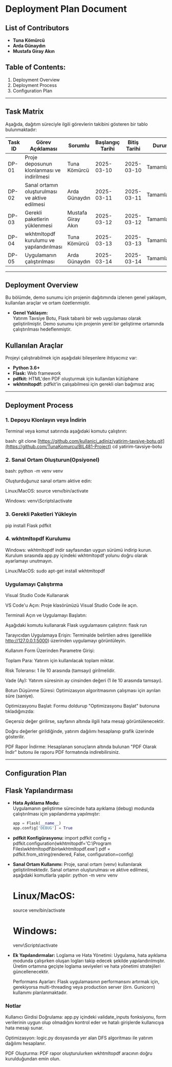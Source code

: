 Deployment Plan Document
======================================================================

## List of Contributors
- **Tuna Kömürcü**
- **Arda Günaydın**
- **Mustafa Giray Akın**

Table of Contents:
------------------
1. Deployment Overview
2. Deployment Process
3. Configuration Plan

----------------------------------------------------------------------
Task Matrix
----------------------------------------------------------------------
Aşağıda, dağıtım süreciyle ilgili görevlerin takibini gösteren bir tablo bulunmaktadır:

| **Task ID** | **Görev Açıklaması**                          | **Sorumlu**          | **Başlangıç Tarihi** | **Bitiş Tarihi** | **Durum**         |
|-------------|-----------------------------------------------|----------------------|----------------------|------------------|-------------------|
| DP-01       | Proje deposunun klonlanması ve indirilmesi     | Tuna Kömürcü         | 2025-03-10           | 2025-03-10       | Tamamlandı        |
| DP-02       | Sanal ortamın oluşturulması ve aktive edilmesi | Arda Günaydın        | 2025-03-11           | 2025-03-11       | Tamamlandı        |
| DP-03       | Gerekli paketlerin yüklenmesi                  | Mustafa Giray Akın   | 2025-03-12           | 2025-03-12       | Tamamlandı        |
| DP-04       | wkhtmltopdf kurulumu ve yapılandırılması       | Tuna Kömürcü         | 2025-03-13           | 2025-03-13       | Tamamlandı        |
| DP-05       | Uygulamanın çalıştırılması                     | Arda Günaydın        | 2025-03-14           | 2025-03-14       | Tamamlandı        |

----------------------------------------------------------------------
Deployment Overview
----------------------------------------------------------------------
Bu bölümde, demo sunumu için projenin dağıtımında izlenen genel yaklaşım, kullanılan araçlar ve ortam özetlenmiştir.

- **Genel Yaklaşım:**  
  Yatırım Tavsiye Botu, Flask tabanlı bir web uygulaması olarak geliştirilmiştir. Demo sunumu için projenin yerel bir geliştirme ortamında çalıştırılması hedeflenmiştir.
  

## Kullanılan Araçlar

Projeyi çalıştırabilmek için aşağıdaki bileşenlere ihtiyacınız var:

- **Python 3.6+**
- **Flask:** Web framework
- **pdfkit:** HTML'den PDF oluşturmak için kullanılan kütüphane
- **wkhtmltopdf:** pdfkit'in çalışabilmesi için gerekli olan bağımsız araç

----------------------------------------------------------------------
Deployment Process
----------------------------------------------------------------------

### 1. Depoyu Klonlayın veya İndirin

Terminal veya komut satırında aşağıdaki komutu çalıştırın:

bash:
git clone [https://github.com/kullanici_adiniz/yatirim-tavsiye-botu.git](https://github.com/TunaKomurcu/BIL481-Project)
cd yatirim-tavsiye-botu

### 2. Sanal Ortam Oluşturun(Opsiyonel)

bash:
python -m venv venv

Oluşturduğunuz sanal ortamı aktive edin:

Linux/MacOS:
source venv/bin/activate

Windows:
venv\Scripts\activate

### 3. Gerekli Paketleri Yükleyin

pip install Flask pdfkit

### 4. wkhtmltopdf Kurulumu

Windows:
wkhtmltopdf indir sayfasından uygun sürümü indirip kurun. Kurulum sırasında app.py içindeki wkhtmltopdf yolunu doğru olarak ayarlamayı unutmayın.

Linux/MacOS:
sudo apt-get install wkhtmltopdf


### Uygulamayı Çalıştırma

Visual Studio Code Kullanarak

VS Code'u Açın:
Proje klasörünüzü Visual Studio Code ile açın.

Terminali Açın ve Uygulamayı Başlatın:

Aşağıdaki komutu kullanarak Flask uygulamasını çalıştırın:
flask run

Tarayıcıdan Uygulamaya Erişin:
Terminalde belirtilen adres (genellikle http://127.0.0.1:5000) üzerinden uygulamayı görüntüleyin.

Kullanım
Form Üzerinden Parametre Girişi:

Toplam Para: Yatırım için kullanılacak toplam miktar.

Risk Toleransı: 1 ile 10 arasında (tamsayı) girilmelidir.

Vade (Ay): Yatırım süresinin ay cinsinden değeri (1 ile 10 arasında tamsayı).

Botun Düşünme Süresi: Optimizasyon algoritmasının çalışması için ayrılan süre (saniye).

Optimizasyonu Başlat:
Formu doldurup "Optimizasyonu Başlat" butonuna tıkladığınızda:

Geçersiz değer girilirse, sayfanın altında ilgili hata mesajı görüntülenecektir.

Doğru değerler girildiğinde, yatırım dağılımı hesaplanıp grafik üzerinde gösterilir.

PDF Rapor İndirme:
Hesaplanan sonuçların altında bulunan "PDF Olarak İndir" butonu ile raporu PDF formatında indirebilirsiniz.

----------------------------------------------------------------------
Configuration Plan
----------------------------------------------------------------------


## Flask Yapılandırması

- **Hata Ayıklama Modu:**  
  Uygulamanın geliştirme sürecinde hata ayıklama (debug) modunda çalıştırılması için yapılandırma yapılmıştır:
  ```python
  app = Flask(__name__)
  app.config['DEBUG'] = True

- **pdfkit Konfigürasyonu:** 
  import pdfkit
  config = pdfkit.configuration(wkhtmltopdf='C:\\Program Files\\wkhtmltopdf\\bin\\wkhtmltopdf.exe')
  pdf = pdfkit.from_string(rendered, False, configuration=config)

- **Sanal Ortam Kullanımı:**
  Proje, sanal ortam (venv) kullanılarak geliştirilmektedir. Sanal ortamın oluşturulması ve aktive edilmesi, aşağıdaki komutlarla yapılır:
  python -m venv venv
  # Linux/MacOS:
  source venv/bin/activate
  # Windows:
  venv\Scripts\activate

- **Ek Yapılandırmalar:**
  Loglama ve Hata Yönetimi:
  Uygulama, hata ayıklama modunda çalışırken oluşan logları takip edecek şekilde yapılandırılmıştır. Üretim ortamına geçişte loglama seviyeleri ve hata yönetimi stratejileri güncellenecektir.

  Performans Ayarları:
  Flask uygulamasının performansını artırmak için, gerekiyorsa multi-threading veya production server (örn. Gunicorn) kullanımı planlanmaktadır.

### Notlar

Kullanıcı Girdisi Doğrulama:
app.py içindeki validate_inputs fonksiyonu, form verilerinin uygun olup olmadığını kontrol eder ve hatalı girişlerde kullanıcıya hata mesajı sunar.

Optimizasyon:
logic.py dosyasında yer alan DFS algoritması ile yatırım dağılımı hesaplanır.

PDF Oluşturma:
PDF rapor oluşturulurken wkhtmltopdf aracının doğru kurulduğundan emin olun.
